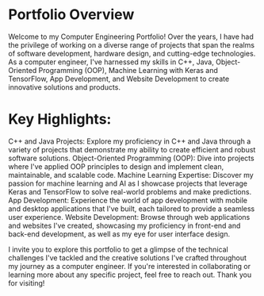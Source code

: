 
# Portfolio Overview

Welcome to my Computer Engineering Portfolio! Over the years, I have had the privilege of working on a diverse range of projects that span the realms of software development, hardware design, and cutting-edge technologies. As a computer engineer, I've harnessed my skills in C++, Java, Object-Oriented Programming (OOP), Machine Learning with Keras and TensorFlow, App Development, and Website Development to create innovative solutions and products.

# Key Highlights:

C++ and Java Projects: Explore my proficiency in C++ and Java through a variety of projects that demonstrate my ability to create efficient and robust software solutions.
Object-Oriented Programming (OOP): Dive into projects where I've applied OOP principles to design and implement clean, maintainable, and scalable code.
Machine Learning Expertise: Discover my passion for machine learning and AI as I showcase projects that leverage Keras and TensorFlow to solve real-world problems and make predictions.
App Development: Experience the world of app development with mobile and desktop applications that I've built, each tailored to provide a seamless user experience.
Website Development: Browse through web applications and websites I've created, showcasing my proficiency in front-end and back-end development, as well as my eye for user interface design.

I invite you to explore this portfolio to get a glimpse of the technical challenges I've tackled and the creative solutions I've crafted throughout my journey as a computer engineer. If you're interested in collaborating or learning more about any specific project, feel free to reach out. Thank you for visiting!
